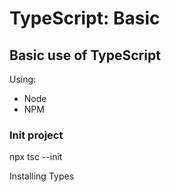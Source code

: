 # TypeScript: Basic
## Basic use of TypeScript

Using:

* Node
* NPM

### Init project

npx tsc --init






Installing Types